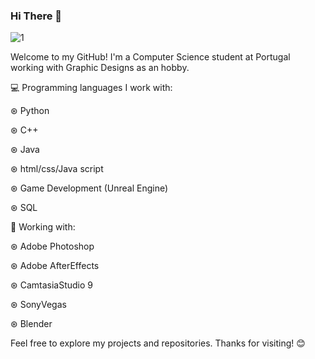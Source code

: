 ### Hi There 👋

![1](https://github.com/C0MPL3Xscs/C0MPL3Xscs/assets/82287232/671f84be-60aa-4c4e-8fcb-c2dbd6a3029e)

Welcome to my GitHub! I'm a Computer Science student at Portugal working with Graphic Designs as an hobby.

💻 Programming languages I work with:

  ⊛ Python

  ⊛ C++
  
  ⊛ Java
  
  ⊛ html/css/Java script
  
  ⊛ Game Development (Unreal Engine)
  
  ⊛ SQL
  
  🎨 Working with:

  ⊛ Adobe Photoshop
  
  ⊛ Adobe AfterEffects
  
  ⊛ CamtasiaStudio 9
  
  ⊛ SonyVegas
  
  ⊛ Blender
  
Feel free to explore my projects and repositories. Thanks for visiting! 😊
